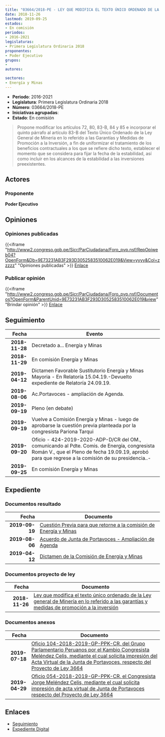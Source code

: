 ```yaml
---
title: "03664/2018-PE - LEY QUE MODIFICA EL TEXTO ÚNICO ORDENADO DE LA LEY GENERAL DE MINERÍA EN LO REFERIDO A LAS GARANTÍAS Y MEDIDAS DE PROMOCIÓN A LA INVERSIÓN"
date: 2018-11-26
lastmod: 2019-09-25
estados:
- En comisión
periodos:
- 2016-2021
legislaturas:
- Primera Legislatura Ordinaria 2018
proponentes:
- Poder Ejecutivo
grupos:
- 
autores:

sectores:
- Energía y Minas
---
```

- **Periodo**: 2016-2021
- **Legislatura**: Primera Legislatura Ordinaria 2018
- **Número**: 03664/2018-PE
- **Iniciativas agrupadas**: 
- **Estado**: En comisión

> Propone modificar los artículos 72, 80, 83-B, 84 y 85 e incorporar el quinto párrafo al artículo 83-B del Texto Único Ordenado de la Ley General de Mineria en lo referido a las Garantías y Medidas de Promoción a la Inversión, a fin de uniformizar el tratamiento de los beneficios contractuales a los que se refiere dicho texto, establecer el momento que se considera para fijar la fecha de la estabilidad, así como incluir en los alcances de la estabilidad a las inversiones preexistentes.


## Actores

### Proponente

**Poder Ejecutivo**

## Opiniones

### Opiniones publicadas

{{<iframe "http://www2.congreso.gob.pe/Sicr/ParCiudadana/Foro_pvp.nsf/RepOpiweb04?OpenForm&Db=9E73231AB3F293D3052583510062E019&View=yyyy&Col=zzzzz" "Opiniones publicadas" >}}
[Enlace](http://www2.congreso.gob.pe/Sicr/ParCiudadana/Foro_pvp.nsf/RepOpiweb04?OpenForm&Db=9E73231AB3F293D3052583510062E019&View=yyyy&Col=zzzzz)

### Publicar opinión

{{<iframe "http://www2.congreso.gob.pe/Sicr/ParCiudadana/Foro_pvp.nsf/Documentos?OpenForm&ParentUnid=9E73231AB3F293D3052583510062E019&view" "Brindar opinión" >}}
[Enlace](http://www2.congreso.gob.pe/Sicr/ParCiudadana/Foro_pvp.nsf/Documentos?OpenForm&ParentUnid=9E73231AB3F293D3052583510062E019&view)


## Seguimiento

| Fecha | Evento |
|------:|--------|
| **2018-11-28** | Decretado a... Energía y Minas |
| **2018-11-29** | En comisión Energía y Minas |
| **2019-04-12** | Dictamen Favorable Sustitutorio Energía y Minas Mayoria - En Relatoría 15.04.19.-Devuelto expediente de Relatoría 24.09.19. |
| **2019-08-06** | Ac.Portavoces - ampliación de Agenda. |
| **2019-09-19** | Pleno (en debate) |
| **2019-09-19** | Vuelve a Comisión Energía y Minas - luego de aprobarse la cuestión previa planteada por la congresista Pariona Tarqui |
| **2019-09-20** | Oficio - 424-2019-2020-ADP-D/CR del OM., comunicando al Pdte. Comis. de Energía, congresista Román V., que el Pleno de fecha 19.09.19, aprobó para que regrese a la comisión de su presidencia..- |
| **2019-09-25** | En comisión Energía y Minas |

## Expediente

### Documentos resultado

| Fecha | Documento |
|------:|-----------|
| **2019-09-19** | [Cuestión Previa para que retorne a la comisión de Energía y Minas](http://www.leyes.congreso.gob.pe/Documentos/2016_2021/Asistencia_y_Votacion/Proyectos_de_Ley/VCP0366420190919.pdf) |
| **2019-08-06** | [Acuerdo de Junta de Portavoces - Ampliación de Agenda](http://www.leyes.congreso.gob.pe/Documentos/2016_2021/Acuerdos/Junta_Portavoces/AJP0366420190806.pdf) |
| **2019-04-12** | [Dictamen de la Comisión de Energía y Minas](http://www.leyes.congreso.gob.pe/Documentos/2016_2021/Dictamenes/Proyectos_de_Ley/03664DC11MAY20190412..pdf) |

### Documentos proyecto de ley

| Fecha | Documento |
|------:|-----------|
| **2018-11-26** | [Ley que modifica el texto único ordenado de la Ley general de Minería en lo referido a las garantías y medidas de promoción a la inversión](http://www.leyes.congreso.gob.pe/Documentos/2016_2021/Proyectos_de_Ley_y_de_Resoluciones_Legislativas/PL0366420181126.pdf) |

### Documentos anexos

| Fecha | Documento |
|------:|-----------|
| **2019-07-18** | [Oficio 104-2018-2019-GP-PPK-CR, del Grupo Parlamentario Peruanos por el Kambio Congresista Meléndez Celis, mediante el cual solicita impresión del Acta Virtual de la Junta de Portavoces, respecto del Proyecto de Ley 3664](http://www.leyes.congreso.gob.pe/Documentos/2016_2021/Oficios/Grupos_Parlamentarios/OFICIO-104-2018-2019-GP-PPK-CR.pdf) |
| **2019-04-29** | [Oficio 054-2018-2019-GP-PPK-CR, el Congresista Jorge Meléndez Celis, mediante el cual solicita impresión de acta virtual de Junta de Portavoces respecto del Proyecto de Ley 3664](http://www.leyes.congreso.gob.pe/Documentos/2016_2021/Oficios/Grupos_Parlamentarios/OFICIO-054-2018-2019-GP-PPK-CR.pdf) |

## Enlaces

- [Seguimiento](http://www2.congreso.gob.pe/Sicr/TraDocEstProc/CLProLey2016.nsf/f7fff46988ca05b1052578e100829cc7/a4af2df61c570f6a052583520052f7e8?OpenDocument)
- [Expediente Digital](http://www2.congreso.gob.pe/Sicr/TraDocEstProc/Expvirt_2011.nsf/visbusqptramdoc1621/03664?opendocument)

